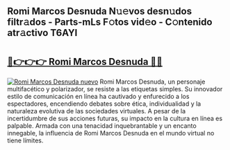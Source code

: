 ## Romi Marcos Desnuda N𝚞𝚎vos desn𝚞dos filtr𝚊dos - Parts-mLs F𝚘tos vid𝚎o - C𝚘ntenido atr𝚊ctivo T6AYI

# <h2><a href="http://mb2pezc.tromn.icu/?c=Romi+Marcos+Desnuda">🔗👉👉👉 Romi Marcos Desnuda 🔗🔗</a></h2>

[![Romi Marcos Desnuda nuevo](https://i.imgur.com/pEAQMta.gif)](http://mb2pezc.tromn.icu/?c=Romi+Marcos+Desnuda)
Romi Marcos Desnuda, un personaje multifacético y polarizador, se resiste a las etiquetas simples. Su innovador estilo de comunicación en línea ha cautivado y enfurecido a los espectadores, encendiendo debates sobre ética, individualidad y la naturaleza evolutiva de las sociedades virtuales. A pesar de la incertidumbre de sus acciones futuras, su impacto en la cultura en línea es palpable. Armada con una tenacidad inquebrantable y un encanto innegable, la influencia de Romi Marcos Desnuda en el mundo virtual no tiene límites.
